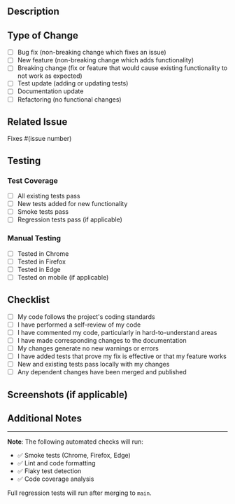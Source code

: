 ## Description

<!-- Provide a brief description of the changes in this PR -->

## Type of Change

- [ ] Bug fix (non-breaking change which fixes an issue)
- [ ] New feature (non-breaking change which adds functionality)
- [ ] Breaking change (fix or feature that would cause existing functionality to not work as expected)
- [ ] Test update (adding or updating tests)
- [ ] Documentation update
- [ ] Refactoring (no functional changes)

## Related Issue

<!-- Link to the issue this PR addresses (if applicable) -->
Fixes #(issue number)

## Testing

<!-- Describe the tests you ran to verify your changes -->

### Test Coverage

- [ ] All existing tests pass
- [ ] New tests added for new functionality
- [ ] Smoke tests pass
- [ ] Regression tests pass (if applicable)

### Manual Testing

<!-- Describe any manual testing performed -->

- [ ] Tested in Chrome
- [ ] Tested in Firefox
- [ ] Tested in Edge
- [ ] Tested on mobile (if applicable)

## Checklist

- [ ] My code follows the project's coding standards
- [ ] I have performed a self-review of my code
- [ ] I have commented my code, particularly in hard-to-understand areas
- [ ] I have made corresponding changes to the documentation
- [ ] My changes generate no new warnings or errors
- [ ] I have added tests that prove my fix is effective or that my feature works
- [ ] New and existing tests pass locally with my changes
- [ ] Any dependent changes have been merged and published

## Screenshots (if applicable)

<!-- Add screenshots to help explain your changes -->

## Additional Notes

<!-- Add any additional information that reviewers should know -->

---

**Note**: The following automated checks will run:
- ✅ Smoke tests (Chrome, Firefox, Edge)
- ✅ Lint and code formatting
- ✅ Flaky test detection
- ✅ Code coverage analysis

Full regression tests will run after merging to `main`.
